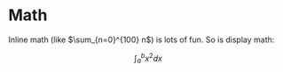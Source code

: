 # Math
Inline math (like $\sum_{n=0}^{100} n$) is lots of fun.
So is display math:

$$\int_{a}^{b} x^2 dx$$
